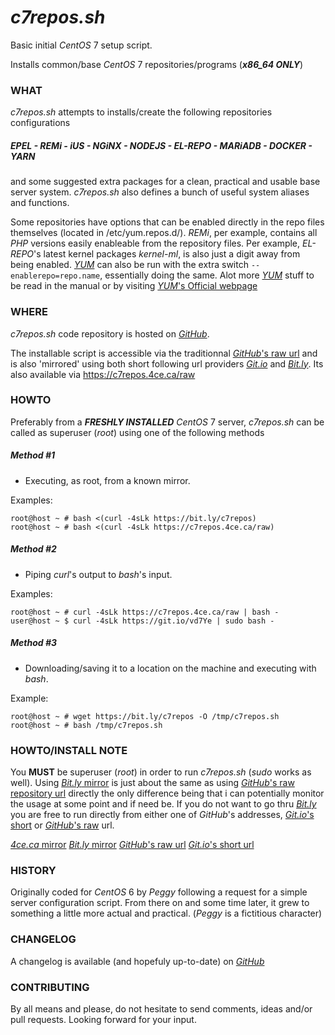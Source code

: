 # _c7repos.sh_

Basic initial *CentOS* 7 setup script.

Installs common/base *CentOS* 7 repositories/programs (___x86_64 ONLY___)

### WHAT

*c7repos.sh* attempts to installs/create the following repositories configurations

##### ___EPEL___ - ___REMi___ - __iUS__ - ___NGiNX___ - ___NODEJS___ - ___EL-REPO___ - ___MARiADB___ - ___DOCKER___ - ___YARN___

and some suggested extra packages for a clean, practical and usable base server system. _c7repos.sh_ also defines a bunch of useful system aliases and functions.

Some repositories have options that can be enabled directly in the repo files themselves (located in /etc/yum.repos.d/). _REMi_, per example, contains all _PHP_ versions easily enableable from the repository files. Per example, _EL-REPO_'s latest kernel packages _kernel-ml_, is also just a digit away from being enabled. [_YUM_](http://yum.baseurl.org) can also be run with the extra switch `--enablerepo=repo.name`, essentially doing the same. Alot more [_YUM_](http://yum.baseurl.org) stuff to be read in the manual or by visiting [_YUM_'s Official webpage](http://yum.baseurl.org)

### WHERE

_c7repos.sh_ code repository is hosted on [_GitHub_](https://github.com/mathieu-aubin/c7repos).

The installable script is accessible via the traditionnal [_GitHub_'s raw url](https://raw.githubusercontent.com/mathieu-aubin/c7repos/master/c7repos.sh) and is also 'mirrored' using both short following url providers [_Git.io_](https://git.io/vd7Ye) and [_Bit.ly_](https://bit.ly/c7repos). Its also available via https://c7repos.4ce.ca/raw

### HOWTO

Preferably from a ___FRESHLY INSTALLED___ *CentOS* 7 server, _c7repos.sh_ can be called as superuser (_root_) using one of the following methods

##### Method #1

   - Executing, as root, from a known mirror.

   Examples:

    root@host ~ # bash <(curl -4sLk https://bit.ly/c7repos)
    root@host ~ # bash <(curl -4sLk https://c7repos.4ce.ca/raw)

##### Method #2

   - Piping _curl_'s output to _bash_'s input.

   Examples:

    root@host ~ # curl -4sLk https://c7repos.4ce.ca/raw | bash -
    user@host ~ $ curl -4sLk https://git.io/vd7Ye | sudo bash -

##### Method #3

   - Downloading/saving it to a location on the machine and executing with _bash_.

   Example:

    root@host ~ # wget https://bit.ly/c7repos -O /tmp/c7repos.sh
    root@host ~ # bash /tmp/c7repos.sh

### HOWTO/INSTALL NOTE

You **MUST** be superuser (_root_) in order to run _c7repos.sh_ (_sudo_ works as well). Using [_Bit.ly_ mirror](https://bit.ly/c7repos) is just about the same as using [_GitHub_'s raw repository url](https://raw.githubusercontent.com/mathieu-aubin/c7repos/master/c7repos.sh) directly the only difference being that i can potentially monitor the usage at some point and if need be. If you do not want to go thru [_Bit.ly_](https://bit.ly/c7repos) you are free to run directly from either one of _GitHub_'s addresses, [_Git.io_'s short](https://git.io/vd7Ye) or [_GitHub_'s raw](https://raw.githubusercontent.com/mathieu-aubin/c7repos/master/c7repos.sh) url.

[_4ce.ca_ mirror](https://c7repos.4ce.ca/raw)
[_Bit.ly_ mirror](https://bit.ly/c7repos)
[_GitHub_'s raw url](https://raw.githubusercontent.com/mathieu-aubin/c7repos/master/c7repos.sh)
[_Git.io_'s short url](https://git.io/vd7Ye)

### HISTORY

Originally coded for *CentOS* 6 by _Peggy_ following a request for a simple server configuration script. From there on and some time later, it grew to something a little more actual and practical. (_Peggy_ is a fictitious character)

### CHANGELOG

A changelog is available (and hopefuly up-to-date) on [_GitHub_](https://git.io/vd5aC)

### CONTRIBUTING

By all means and please, do not hesitate to send comments, ideas and/or pull requests. Looking forward for your input.
